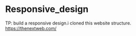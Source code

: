 # Responsive_design
TP: build a responsive design.i cloned this website structure. https://thenextweb.com/
